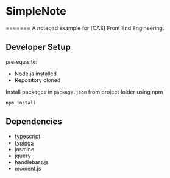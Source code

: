 # SimpleNote
=======
A notepad example for [CAS] Front End Engineering.

## Developer Setup

prerequisite:
* Node.js installed
* Repository cloned

Install packages in `package.json`  from project folder using npm

    npm install

## Dependencies

* [typescript](http:/github.com/microsoft/typescript.git)
* [typings](http:/github.com/typings/typings.git)
* jasmine
* jquery
* handlebars.js
* moment.js


